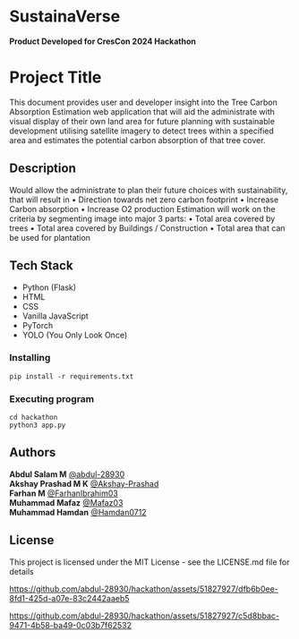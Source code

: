 # SustainaVerse
**Product Developed for CresCon 2024 Hackathon** 

# Project Title

This document provides user and developer insight into the Tree Carbon Absorption Estimation 
web application that will aid the administrate with visual display of their own land area for future 
planning with sustainable development utilising satellite imagery to detect trees within a specified 
area and estimates the potential carbon absorption of that tree cover.

## Description

Would allow the administrate to plan their future choices with sustainability, that will result in 
• Direction towards net zero carbon footprint 
• Increase Carbon absorption 
• Increase O2 production
Estimation will work on the criteria by segmenting image into major 3 parts:
• Total area covered by trees
• Total area covered by Buildings / Construction
• Total area that can be used for plantation

## Tech Stack

- Python (Flask)
- HTML
- CSS
- Vanilla JavaScript
- PyTorch
- YOLO (You Only Look Once)

### Installing

```
pip install -r requirements.txt
```

### Executing program

```
cd hackathon
python3 app.py
```

## Authors

**Abdul Salam M**
[@abdul-28930](https://github.com/abdul-28930)
<br>
**Akshay Prashad M K**
[@Akshay-Prashad](https://github.com/Akshay-Prashad)
<br>
**Farhan M**
[@FarhanIbrahim03](https://github.com/FarhanIbrahim03)
<br>
**Muhammad Mafaz**
[@Mafaz03](https://github.com/Mafaz03)
<br>
**Muhammad Hamdan**
[@Hamdan0712](https://github.com/Hamdan0712)
<br>

## License

This project is licensed under the MIT License - see the LICENSE.md file for details


https://github.com/abdul-28930/hackathon/assets/51827927/dfb6b0ee-8fd1-425d-a07e-83c2442aaeb5


https://github.com/abdul-28930/hackathon/assets/51827927/c5d8bbac-9471-4b58-ba49-0c03b7f62532









